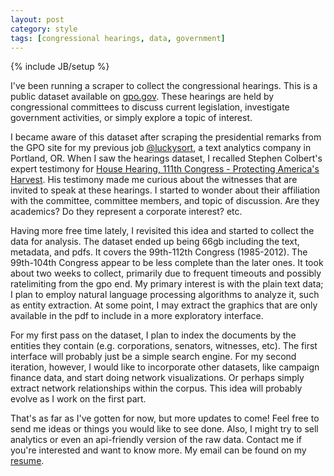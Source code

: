```yaml
---
layout: post
category: style
tags: [congressional hearings, data, government]
---
```

{% include JB/setup %}

  I've been running a scraper to collect the
congressional hearings.  This is a public dataset available on
[gpo.gov](http://www.gpo.gov/fdsys/browse/collection.action?collectionCode=CHRG). These hearings are held by
congressional committees 
to discuss current legislation, investigate government activities,
or simply explore a topic of interest. 

  I became aware of this dataset after scraping the presidential remarks
from the GPO site for my previous job [@luckysort](luckysort.com),
a text analytics company in Portland, OR.  When I saw the
hearings dataset, I recalled Stephen Colbert's expert testimony for [House Hearing, 111th Congress - Protecting America's
Harvest](http://www.gpo.gov/fdsys/pkg/CHRG-111hhrg58410/html/CHRG-111hhrg58410.htm). 
His testimony made me curious about the witnesses that are invited to speak at these hearings. I started to wonder about
their affiliation with the committee, committee
members, and topic of discussion.
Are they academics? Do they represent a corporate interest? etc. 

  Having more free time lately, I revisited this idea and started to
  collect the data for analysis. The dataset ended up being 66gb including the text, metadata, and
pdfs. It covers the 99th-112th Congress (1985-2012).  The 99th-104th
Congress appear to be less complete than the later ones. It took about two weeks to collect, primarily due to frequent
timeouts and possibly ratelimiting from the gpo end.  My primary
interest is with the plain text data; I plan to employ natural
language processing algorithms to analyze it, such as entity extraction. At some point, I may extract the graphics that are only available in the
pdf to include in a more exploratory interface.

  For my first pass on the dataset, I plan to index the documents by
  the entities they contain (e.g. corporations, senators, witnesses, etc). The first interface will probably just be a simple search
engine. For my second iteration, however, I would like to incorporate other datasets, like campaign finance data,
and start doing network visualizations.  Or perhaps simply extract network
relationships within the corpus.  This idea will probably evolve as I
work on the first part.  

  That's as far as I've gotten for now, but more updates to come! Feel free to send me ideas or things you would like to see done.
Also, I might try to sell analytics or even an
api-friendly version of the raw data. Contact me if you're interested and want to know more. My email can be
found on my [resume]( hanelifou.com/resume).

